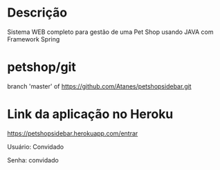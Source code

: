 # Descrição
Sistema WEB completo para gestão de uma Pet Shop usando JAVA com Framework Spring

# petshop/git
branch 'master' of https://github.com/Atanes/petshopsidebar.git

# Link da aplicação no Heroku
https://petshopsidebar.herokuapp.com/entrar

Usuário: Convidado

Senha: convidado

